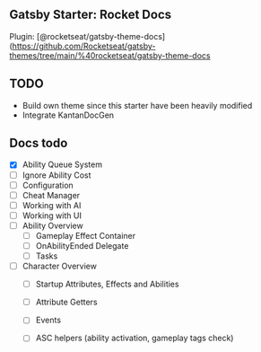 ## Gatsby Starter: Rocket Docs

Plugin: [@rocketseat/gatsby-theme-docs](https://github.com/Rocketseat/gatsby-themes/tree/main/%40rocketseat/gatsby-theme-docs

## TODO

- Build own theme since this starter have been heavily modified
- Integrate KantanDocGen

## Docs todo

- [x] Ability Queue System
- [ ] Ignore Ability Cost
- [ ] Configuration
- [ ] Cheat Manager
- [ ] Working with AI
- [ ] Working with UI
- [ ] Ability Overview
  - [ ] Gameplay Effect Container
  - [ ] OnAbilityEnded Delegate
  - [ ] Tasks
- [ ] Character Overview
  - [ ] Startup Attributes, Effects and Abilities
  - [ ] Attribute Getters
  - [ ] Events
  - [ ] ASC helpers (ability activation, gameplay tags check)

